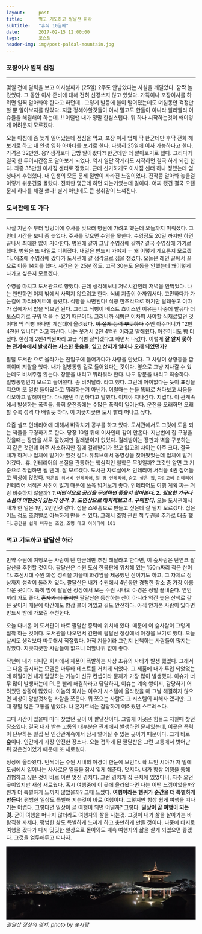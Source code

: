 ```yaml
---
layout:	    post
title: 	    먹고 기도하고 팔달산 하라
subtitle:   "휴직 10일째"
date:       2017-02-15 12:00:00
tags:       포스팅
header-img: img/post-paldal-mountain.jpg
---
```


  
### 포장이사 업체 선정
----  
  
몇일 전에 달력을 보고 이사날짜가 (25일) 2주도 안남았다는 사실을 깨달았다. 깜짝 놀랐었다. 그 동안 이사 준비에 대해 전혀 신경쓰지 않고 있었다. 가뜩이나 포장이사를 하려면 일찍 알아봐야 한다고 하던데.. 그렇게 발등에 불이 떨어졌는데도 며칠동안 걱정만 할 뿐 알아보지를 않았다. 지금 정해야할것들이 이사 말고도 한둘이 아니라 빨리빨리 이슈들을 해결해야 하는데..!! 이럴땐 내가 정말 한심스럽다. 뭐 하나 시작하는것이 왜이렇게 어려운지 모르겠다.    
  
오늘 아침에 좀 늦게 일어났는데 점심을 먹고, 포장 이사 업체 딱 한군데만 후딱 전화 해보기로 하고 내 인생 영화 아바타를 보기로 한다. 다행히 25일에 이사 가능하다고 한다. 가격은 32만원. 응? 생각보다 금방 알아봤다?! 한군데만 더 알아보기로 했다. 그러다가 결국 한 두어시간정도 알아보게 되었다. 역시 일단 작게라도 시작하면 결국 하게 되긴 한다. 최종 35만원 이사짐 센터로 정했다. 근데 신기하게도 이사짐 센터 하나 정했는데 엄청나게 후련했다. 내 인생의 모든 문제 절반이 사라진 느낌이었다. 진작좀 알아봐 놓을걸 이렇게 쉬운건줄 몰랐다. 전화만 몇군데 하면 되는거였는데 말이다. 어찌 됐건 결국 오랜문제 하나를 해결 했다! 별거 아닌데도 큰 성취감이 느껴진다.  
  
### 도서관에 또 가다  
----  
  
사실 지난주 부터 엉덩이에 주사를 맞으러 병원에 가려고 했는데 오늘까지 미뤄졌다. 그런데 시간을 보니 좀 늦었다. 주사를 맞으면 수영을 못한다. 수영장도 20일 까지만 하면 끝나서 최대한 많이 가야한다. 병원에 갈까 그냥 수영장에 갈까? 결국 수영장에 가기로 했다. 병원은 또 내일로 미뤄졌다. 내일은 반드시 가야지 ㅜ 왜 이렇게 게으른지 모르겠다. 애초에 수영장에 갔다가 도서관에 갈 생각으로 짐을 챙겼다. 오늘은 레인 끝에서 끝으로 이동 14회를 했다. 시간은 한 25분 정도. 고작 30분도 운동을 안했는데 왜이렇게 나가고 싶은지 모르겠다.  
  
수영을 마치고 도서관으로 향했다. 근데 생각해보니 저녁시간인데 저녁을 안먹었다. 나는 왠만하면 이제 밖에서 사먹지 않으려고 한다. 식비 지출이 아까워서다. 고민하다가 가는길에 파리바게트에 들렀다. 식빵을 사면된다! 식빵 한조각으로 허기만 달래놓고 이따가 집에가서 밥을 먹으면 된다. 그리고 식빵이 베스트 쵸이스인 이유는 나중에 발뮤다 더 토스터기로 구워 먹을 수 있기 때문이다. 그러니까 식빵은 어차피 사야할 식재료였던 것이다! 딱 식빵 하나만 계산대에 올려놨다. ~~이 절제 능력 뿌듯하다~~ 주인 아주머니가 "2만 4천원 입니다" 라고 하신다. 나는 웃겨서 2천 4백원 이라고 말해줬다. 아주머니도 빵 터졌다. 한장에 2천4백원짜리 고급 식빵 잘먹겠다고 하면서 나갔다. 이렇게 **잘 알지 못하는 관계속에서 발생하는 사소한 웃음들. 잊고 산지가 얼마나 오래 되었던가?**  
  
팔달 도서관 으로 올라가는 진입구에 들어가다가 차량을 만났다. 그 차량이 상향등을 깜빡이며 ~~지랄~~을 했다. 내가 일방통행 길로 들어왔다는 것이다. 옆으로 그냥 지나갈 수 있는데도 비쳐주질 않는다. 창문을 내리고 뭐라뭐라 한다. 나도 창문을 내리고 죄송하다. 일방통행인지 모르고 들어왔다. 좀 비켜달라. 라고 했다. 그런데 어이없다는 듯이 표정을 지으며 또 일방 들어왔다고 뭐라하는거 아닌가. 이럴때는 눈을 똑바로 쳐다보고 싸움을 각오하고 말해야한다. 다시한번 미안하다고 말했다. 이제야 지나간다. 지겹다. 이 관계속에서 발생하는 폭력들. 특히 운전중에는 수많은 폭력이 일어난다. 운전을 오래하면 오래 할 수록 성격 다 배릴듯 하다. 이 지긋지긋한 도시 빨리 떠나고 싶다.  
  
요즘 셀프 인테리어에 대해서 벼락치기 공부를 하고 있다. 도서관에서도 그것에 도움 되는 책들을 구경하기로 한다. 당장 10일 뒤에 이사인데 감이 안온다. 지난번에 집 구경을 갔을때는 장판을 새로 깔았지만 걸레받이가 없었다. 걸레받이는 장판과 벽을 구분하는 띠 같은 것인데 아주 사소하지만 집에 걸레받이가 있고 없고의 차이는 아주 크다. 결국 내가 하거나 업체에 맡겨야 할것 같다. 유튜브에서 동영상을 찾아봤었는데 업체에 맡겨야겠다.. 휴. 인테리어의 본질을 관통하는 핵심적인 철학은 무엇일까? 그것만 알면 그 기준으로 작업하면 될 텐데. 잘 모르겠다. 도서관 자료실에서 인테리어 서적을 4권 집어들고 책상에 앉았다. ```작은집 워너비 인테리어```, ```열 평 인테리어```, ```숨고 싶은 집```, ```자린고비 인테리어``` 인테리어 서적은 사진이 많기 때문에 쓰윽 넘겨보기 좋다. 인테리어도 여행 계획 짜는 거랑 비슷하지 않을까? ***1.어떤식으로 공간을 구성하면 좋을지 찾아본다. 2. 필요한 가구나 소품이 어떤것이 있는지 생각. 3. 도면상으로 배치해보고 4. 구매한다.*** 오늘 도서관에서 내가 한 일은 1번, 2번인것 같다. 집을 스윗홈으로 만들고 싶은데 잘 될지 모르겠다. 집은 어느 정도 조명빨로 아늑하게 만들 수 있다. 그래서 조명 관련 책 두권을 추가로 대출 했다. ```공간을 쉽게 바꾸는 조명```, ```조명 데코 아이디어 101```     
     
 
### 먹고 기도하고 팔달산 하라  
----  
  
   만약 수원에 여행오는 사람이 단 한군데만 추천 해달라고 한다면, 이 숲사람은 단연코 팔달산을 추천할 것이다. 팔달산은 수원 도심 한복판에 위치해 있는 150m짜리 작은 산이다. 조선시대 수원 화성 성곽을 지을때 화강암을 제공했던 산이기도 하고, 그 자체로 정상까지 성곽이 둘러져 있다. 팔달산은 내가 수원에서 4년동안 경험한 장소 중 가장 아름다운 곳이다. 특히 밤에 팔달산 정상에서 보는 수원 시내의 야경은 정말 끝내준다. 연인끼리 가도 좋다. ~~혼자가 더 좋지만~~ 팔달산은 등산하는 산이 아니라 약간 높은 산책로 같은 곳이기 때문에 야간에도 항상 불이 켜있고 길도 안전하다. 아직 안가본 사람이 있다면 반드시 밤에 가보길 추천한다.  
  
   오늘 다녀온 이 도서관이 바로 팔달산 중턱에 위치해 있다. 때문에 이 숲사람이 그렇게 집착 하는 것이다. 도서관을 나오면서 간만에 팔달산 정상에서 야경을 보기로 했다. 오늘 날씨도 생각보다 따듯해서 적절했다. 아직 겨울이라 그런지 산책하는 사람들이 많지는 않았다. 지긋지긋한 사람들이 없으니 더할나위 없이 좋다.     
  
   작년에 내가 다니던 회사에서 제품이 폭발하는 사상 초유의 사태가 발생 했었다. 그래서 그 다음 출시하는 모델은 마루타 테스트를 거치게 되었다. 그 제품에 내가 투입 되었었는데 하필이면 내가 담당하는 기능이 신규 컨셉이라 문제가 가장 많이 발생했다. 이슈가 너무 많이 발생하는데 PL은 빨리 해결하라고 닦달하지, 이슈는 계속 쌓이지, 감당하기 어려웠던 상황이 많았다. 이놈의 회사는 이슈가 시스템에 올라왔을 때 그날 해결하지 않으면 세상이 망할것처럼 사람을 쪼은다. ~~뭐 쪼으는 사람도 그 시스템의 피해자 겠지만.~~ 그 때 정말 많은 고통을 받았다. 나 혼자로서는 감당하기 어려웠던 스트레스다.  
  
   그때 시간이 있을때 마다 찾았던 곳이 이 팔달산이다. 그렇게 이곳은 힘들고 지칠때 찾던 장소였다. 결국 내가 받는 고통의 대부분은 관계에서 발생하던 문제였는데, 이곳은 폭력이 난무하는 밀집 된 인간관계속에서 잠시 멀어질 수 있는 곳이기 때문이다. 그게 바로 **숲**이다. 인간에게 가장 안전한 장소다. 오늘 접하게 된 팔달산은 그런 고통에서 벗어난 뒤 찾은것이었기 때문에 또 새로웠다.   
  
   정상에 올라왔다. 번쩍이는 수원 시내의 야경이 한눈에 보인다. 확 트인 시야가 저 밑에 도심에서 일어나는 사사로운 일들을 잠시 잊게 해준다. 멋지다. 내가 항상 여행을 통해 경험하고 싶은 것이 바로 이런 멋진 경치다. 그런 경치가 집 근처에 있었다니, 자주 오던 곳이었지만 새삼 새로웠다. 혹시 여행중에 이 곳에 올라왔다면 나는 어떤 느낌이었을까? 뭔가 더 특별하게 느끼지 않았을까? 그때 느꼈다. **여행이라는 행위가 순간을 더 특별하게 만든다!** 평범한 일상도 특별해 지는것이 바로 여행이다. 그렇지만 항상 쉽게 여행을 떠나기는 어렵다. 그렇다면 일상이 곧 여행이 되면 어떨까? 그렇다. **일상이 곧 여행이 되는 것.** 굳이 여행을 떠나지 않더라도 여행자의 삶을 사는것. 그것이 내가 삶을 살아가는 바람직한 자세다. 평범한 삶도 특별하게 느끼게 하고 충만하게 만들 것이다. 나중에 타지로 여행을 갔다가 다시 밋밋한 일상으로 돌아와도 계속 여행자의 삶을 살게 되었으면 좋겠다. 그것을 염두해두고 떠나자.   
  
![paldal](/img/post-paldal-mountain.jpg)
*팔달산 정상의 경치. photo by [숲사람](http://soopsaram.com)*
